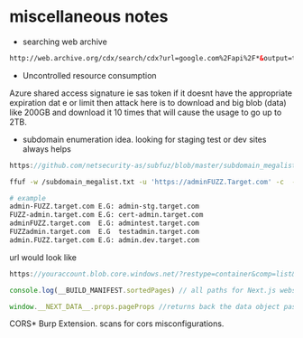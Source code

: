 # miscellaneous notes

-   searching web archive

```html
http://web.archive.org/cdx/search/cdx?url=google.com%2Fapi%2F*&output=text&fl=original&collapse=urlkey&from=
```

-   Uncontrolled resource consumption

Azure shared access signature ie sas token if it doesnt have the appropriate expiration dat e or limit then attack here is to download and big blob (data) like 200GB and download it 10 times that will cause the usage to go up to 2TB.

- subdomain enumeration idea. looking for staging test or dev sites always helps

```js 
https://github.com/netsecurity-as/subfuz/blob/master/subdomain_megalist.txt 
```

```bash
ffuf -w /subdomain_megalist.txt -u 'https://adminFUZZ.Target.com' -c  -t 350 -mc all  -fs 0

# example
admin-FUZZ.target.com E.G: admin-stg.target.com
FUZZ-admin.target.com E.G: cert-admin.target.com
adminFUZZ.target.com  E.G: admintest.target.com
FUZZadmin.target.com  E.G  testadmin.target.com
admin.FUZZ.target.com E.G: admin.dev.target.com

```

url would look like
```js
https://youraccount.blob.core.windows.net/?restype=container&comp=list&sv=2022-11-02&se=2023-05-24T09:51:36Z&sp=r&sig=<signature>

```

```js
console.log(__BUILD_MANIFEST.sortedPages) // all paths for Next.js websites

window.__NEXT_DATA__.props.pageProps //returns back the data object passed from the server-side
```

CORS* Burp Extension. 
scans for cors misconfigurations.

